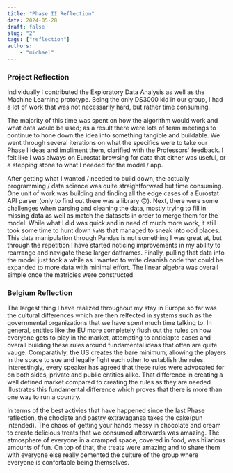 ```yaml
---
title: "Phase II Reflection"
date: 2024-05-28
draft: false
slug: "2"
tags: ["reflection"]
authors:
    - "michael"
---
```


### Project Reflection

Individually I contributed the Exploratory Data Analysis as well as the Machine Learning prototype. Being the only DS3000 kid in our group, I had a lot of work that was not necessarily hard, but rather time consuming.

The majority of this time was spent on how the algorithm would work and what data would be used; as a result there were lots of team meetings to continue to hone down the idea into something tangible and buildable. We went through several iterations on what the specifics were to take our Phase I ideas and impliment them, clarified with the Professors' feedback. I felt like I was always on Eurostat browsing for data that either was useful, or a stepping stone to what I needed for the model / app.

After getting what I wanted / needed to build down, the actually programming / data science was quite straightforward but time consuming. One unit of work was building and finding all the edge cases of a Eurostat API parser (only to find out there was a library 🙃). Next, there were some challenges when parsing and cleaning the data, mostly trying to fill in missing data as well as match the datasets in order to merge them for the model. While what I did was quick and in need of much more work, it still took some time to hunt down `NaN`s that managed to sneak into odd places. This data manipulation through Pandas is not something I was great at, but through the repetition I have started noticing improvements in my ability to rearrange and navigate these larger datframes. Finally, pulling that data into the model just took a while as I wanted to write cleanish code that could be expanded to more data with minimal effort. The linear algebra was overall simple once the matricies were constructed.

### Belgium Reflection

The largest thing I have realized throughout my stay in Europe so far was the cultural differences which are then relfected in systems such as the governmental organizations that we have spent much time talking to. In general, entities like the EU more completely flush out the rules on how everyone gets to play in the market, attempting to anticiapte cases and overall building these rules around fundamental ideas that often are quite vauge. Comparativly, the US creates the bare minimum, allowing the players in the space to sue and legally fight each other to establish the rules. Interestingly, every speaker has agreed that these rules were advocated for on both sides, private and public entities alike. That difference in creating a well defined market compared to creating the rules as they are needed illustrates this fundamental difference which proves that there is more than one way to run a country.

In terms of the best activies that have happened since the last Phase reflection, the choclate and pastry extravagansa takes the cake(pun intended). The chaos of getting your hands messy in chocolate and cream to create delicious treats that we consumed afterwards was amazing. The atmosphere of everyone in a cramped space, covered in food, was hilarious amounts of fun. On top of that, the treats were amazing and to share them with everyone else really cemented the culture of the group where everyone is confortable being themselves.
